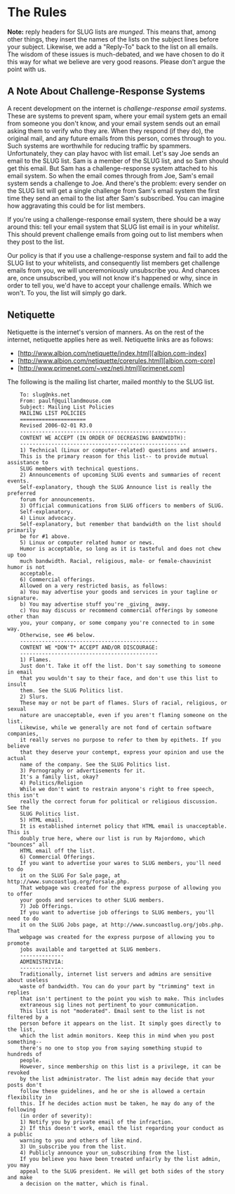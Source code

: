 <a name="top"></a>
# The Rules

**Note:** reply headers for SLUG lists are *munged*. This means
that, among other things, they insert the names of the lists on
the subject lines before your subject. Likewise, we add a
"Reply-To" back to the list on all emails. The wisdom of these
issues is much-debated, and we have chosen to do it this way for
what we believe are very good reasons. Please don't argue the point
with us.


## A Note About Challenge-Response Systems

A recent development on the internet is
*challenge-response email systems*. These are systems to prevent
spam, where your email system gets an email from someone you don't
know, and your email system sends out an email asking them to
verify who they are. When they respond (if they do), the original
mail, and any future emails from this person, comes through to you.
Such systems are worthwhile for reducing traffic by spammers.
Unfortunately, they can play havoc with list email.
Let's say Joe sends an email to the SLUG list. Sam is a member of
the SLUG list, and so Sam should get this email. But Sam has a
challenge-response system attached to his email system. So when the
email comes through from Joe, Sam's email system sends a challenge
to Joe. And there's the problem: every sender on the SLUG list will
get a single challenge from Sam's email system the first time they
send an email to the list after Sam's subscribed. You can imagine
how aggravating this could be for list members.

If you're using a challenge-response email system, there should be
a way around this: tell your email system that SLUG list email is
in your *whitelist*. This should prevent challenge emails from
going out to list members when they post to the list.

Our policy is that if you use a challenge-response system and fail
to add the SLUG list to your whitelists, and consequently list
members get challenge emails from you, we will unceremoniously
unsubscribe you. And chances are, once unsubscribed, you will not
know it's happened or why, since in order to tell you, we'd have to
accept your challenge emails. Which we won't. To you, the list will
simply go dark.


## Netiquette

Netiquette is the internet's version of manners. As on the rest of
the internet, netiquette applies here as well. Netiquette links are
as follows:

-   [http://www.albion.com/netiquette/index.html][albion.com-index]
-   [http://www.albion.com/netiquette/corerules.html][albion.com-core]
-   [http://www.primenet.com/~vez/neti.html][primenet.com]

The following is the mailing list charter, mailed monthly to the
SLUG list.

```
    To: slug@nks.net
    From: paulf@quillandmouse.com
    Subject: Mailing List Policies
    MAILING LIST POLICIES
    =====================
    Revised 2006-02-01 R3.0
    -----------------------------------------------------
    CONTENT WE ACCEPT (IN ORDER OF DECREASING BANDWIDTH):
    -----------------------------------------------------
    1) Technical (Linux or computer-related) questions and answers.
    This is the primary reason for this list-- to provide mutual assistance to
    SLUG members with technical questions.
    2) Announcements of upcoming SLUG events and summaries of recent events.
    Self-explanatory, though the SLUG Announce list is really the preferred
    forum for announcements.
    3) Official communications from SLUG officers to members of SLUG.
    Self-explanatory.
    4) Linux advocacy.
    Self-explanatory, but remember that bandwidth on the list should primarily
    be for #1 above.
    5) Linux or computer related humor or news.
    Humor is acceptable, so long as it is tasteful and does not chew up too
    much bandwidth. Racial, religious, male- or female-chauvinist humor is not
    acceptable.
    6) Commercial offerings.
    Allowed on a very restricted basis, as follows:
    a) You may advertise your goods and services in your tagline or signature.
    b) You may advertise stuff you're _giving_ away.
    c) You may discuss or recommend commercial offerings by someone other than
    you, your company, or some company you're connected to in some way.
    Otherwise, see #6 below.
    --------------------------------------------
    CONTENT WE *DON'T* ACCEPT AND/OR DISCOURAGE:
    --------------------------------------------
    1) Flames.
    Just don't. Take it off the list. Don't say something to someone in email
    that you wouldn't say to their face, and don't use this list to insult
    them. See the SLUG Politics list.
    2) Slurs.
    These may or not be part of flames. Slurs of racial, religious, or sexual
    nature are unacceptable, even if you aren't flaming someone on the list.
    Likewise, while we generally are not fond of certain software companies,
    it really serves no purpose to refer to them by epithets. If you believe
    that they deserve your contempt, express your opinion and use the actual
    name of the company. See the SLUG Politics list.
    3) Pornography or advertisements for it.
    It's a family list, okay?
    4) Politics/Religion
    While we don't want to restrain anyone's right to free speech, this isn't
    really the correct forum for political or religious discussion. See the
    SLUG Politics list.
    5) HTML email.
    It is established internet policy that HTML email is unacceptable. This is
    doubly true here, where our list is run by Majordomo, which "bounces" all
    HTML email off the list.
    6) Commercial Offerings.
    If you want to advertise your wares to SLUG members, you'll need to do
    it on the SLUG For Sale page, at http://www.suncoastlug.org/forsale.php.
    That webpage was created for the express purpose of allowing you to offer
    your goods and services to other SLUG members.
    7) Job Offerings.
    If you want to advertise job offerings to SLUG members, you'll need to do
    it on the SLUG Jobs page, at http://www.suncoastlug.org/jobs.php. That
    webpage was created for the express purpose of allowing you to promote
    jobs available and targetted at SLUG members.
    --------------
    ADMINISTRIVIA:
    --------------
    Traditionally, internet list servers and admins are sensitive about useless
    waste of bandwidth. You can do your part by "trimming" text in replies
    that isn't pertinent to the point you wish to make. This includes
    extraneous sig lines not pertinent to your communication.
    This list is not "moderated". Email sent to the list is not filtered by a
    person before it appears on the list. It simply goes directly to the list,
    which the list admin monitors. Keep this in mind when you post something--
    there's no one to stop you from saying something stupid to hundreds of
    people.
    However, since membership on this list is a privilege, it can be revoked
    by the list administrator. The list admin may decide that your posts don't
    follow these guidelines, and he or she is allowed a certain flexibility in
    this. If he decides action must be taken, he may do any of the following
    (in order of severity):
    1) Notify you by private email of the infraction.
    2) If this doesn't work, email the list regarding your conduct as a public
    warning to you and others of like mind.
    3) Un_subscribe you from the list.
    4) Publicly announce your un_subscribing from the list.
    If you believe you have been treated unfairly by the list admin, you may
    appeal to the SLUG president. He will get both sides of the story and make
    a decision on the matter, which is final.
```

[albion.com-index]: http://www.albion.com/netiquette/index.html
[albion.com-core]: http://www.albion.com/netiquette/corerules.html
[primenet.com]: http://www.primenet.com/~vez/neti.html